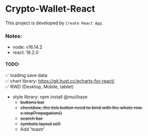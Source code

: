 # Crypto-Wallet-React

This project is developed by `Create React App`.

### Notes:

- node: v16.14.2
- react: 18.2.0

#### TODO:

✅ loading save data  
✅ chart library: https://git.hust.cc/echarts-for-react/  
✅ RWD (Desktop, Mobile, tablet)

- style library: npm install @mui/base
  - ~~buttons bar~~
  - ~~checkbox, the tick button need to bind with the whole row. e.stopPropagation()~~
  - ~~search bar~~
  - ~~symbols layout ui/li~~
  - Add 'toastr'
